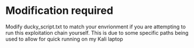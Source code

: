 # Modification required 

Modify ducky_script.txt to match your envrionment if you are attempting to run this exploitation chain yourself.
This is due to some specific paths being used to allow for quick running on my Kali laptop


